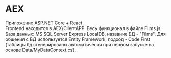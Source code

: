 # AEX
Приложение ASP.NET Core + React  
Frontend находится в AEX/ClientAPP. Весь функционал в файле Films.js.  
База данных: MS SQL Server Express LocalDB, название БД - "Films".
Для общения с БД используется Entity Framework, подход - Code First (таблицы бд сгенерированы автоматически при первом запуске на основе Data/MyDataContext.cs).
